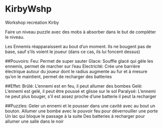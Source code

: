 # KirbyWshp
Workshop recréation Kirby

Faire un niveau puzzle avec des mobs à absorber dans le but de compléter le niveau.

Les Ennemis réapparaissent au bout d’un moment.
Ils ne bougent pas de base, sauf s’ils voient le joueur (dans ce cas, ils lui foncent dessus)

##Pouvoirs:
Feu: Permet de super sauter
Glace: Souffle glacé qui gèle les ennemis, permet de marcher sur l’eau
Electricité: Crée une barrière électrique autour du joueur dont le radius augmente au fur et à mesure qu’on le maintient, permet de recharger des batteries

##Effet:
Brûlé: L’ennemi est en feu, il peut allumer des bombes
Gelé: L’ennemi est gelé, il peut être poussé et glisse sur le sol
Paralysé: L’ennemi ne peut plus bouger, s’il est assez proche d’une batterie il peut la recharger

##Puzzles:
Geler un ennemi et le pousser dans une cavité avec au bout un bouton.
Allumer une bombe avec le pouvoir feu pour déverrouiller une porte
Un lac qui bloque le passage à la suite
Des batteries à recharger pour allumer une salle dans le noir
